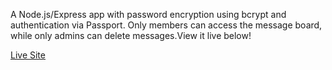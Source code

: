 A Node.js/Express app with password encryption using bcrypt and authentication via Passport. Only members can access the message board, while only admins can delete messages.View it live below!

<a href="https://members-only-t2xa.onrender.com/">Live Site</a>
